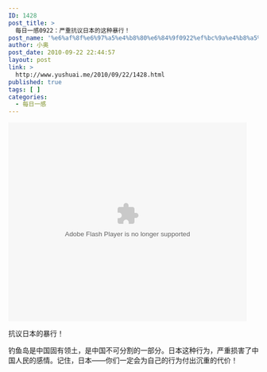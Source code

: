 ```yaml
---
ID: 1428
post_title: >
  每日一感0922：严重抗议日本的这种暴行！
post_name: '%e6%af%8f%e6%97%a5%e4%b8%80%e6%84%9f0922%ef%bc%9a%e4%b8%a5%e9%87%8d%e6%8a%97%e8%ae%ae%e6%97%a5%e6%9c%ac%e7%9a%84%e8%bf%99%e7%a7%8d%e6%9a%b4%e8%a1%8c%ef%bc%81'
author: 小奥
post_date: 2010-09-22 22:44:57
layout: post
link: >
  http://www.yushuai.me/2010/09/22/1428.html
published: true
tags: [ ]
categories:
  - 每日一感
---
```

<object classid="clsid:d27cdb6e-ae6d-11cf-96b8-444553540000" width="480" height="400" codebase="http://download.macromedia.com/pub/shockwave/cabs/flash/swflash.cab#version=6,0,40,0"><param name="align" value="middle" /><param name="src" value="http://player.ku6.com/refer/TrSTsRJ5UhK__7LQ/v.swf" /><param name="allowfullscreen" value="true" /><param name="quality" value="high" /><embed type="application/x-shockwave-flash" width="480" height="400" src="http://player.ku6.com/refer/TrSTsRJ5UhK__7LQ/v.swf" quality="high" allowfullscreen="true" align="middle"></embed></object>

抗议日本的暴行！

钓鱼岛是中国固有领土，是中国不可分割的一部分。日本这种行为，严重损害了中国人民的感情。记住，日本——你们一定会为自己的行为付出沉重的代价！